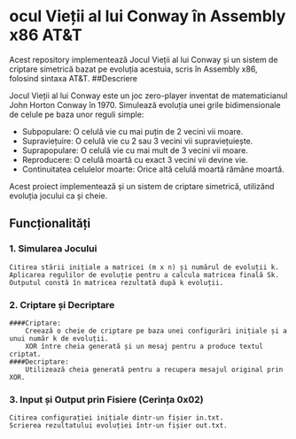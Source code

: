 # ocul Vieții al lui Conway în Assembly x86 AT&T

Acest repository implementează Jocul Vieții al lui Conway și un sistem de criptare simetrică bazat pe evoluția acestuia, scris în Assembly x86, folosind sintaxa AT&T.
##Descriere

Jocul Vieții al lui Conway este un joc zero-player inventat de matematicianul John Horton Conway în 1970. Simulează evoluția unei grile bidimensionale de celule pe baza unor reguli simple:

-    Subpopulare: O celulă vie cu mai puțin de 2 vecini vii moare.
-    Supraviețuire: O celulă vie cu 2 sau 3 vecini vii supraviețuiește.
-    Suprapopulare: O celulă vie cu mai mult de 3 vecini vii moare.
-    Reproducere: O celulă moartă cu exact 3 vecini vii devine vie.
-    Continuitatea celulelor moarte: Orice altă celulă moartă rămâne moartă.

Acest proiect implementează și un sistem de criptare simetrică, utilizând evoluția jocului ca și cheie.

## Funcționalități

### 1. Simularea Jocului 

    Citirea stării inițiale a matricei (m x n) și numărul de evoluții k.
    Aplicarea regulilor de evoluție pentru a calcula matricea finală Sk.
    Outputul constă în matricea rezultată după k evoluții.

### 2. Criptare și Decriptare 

    ####Criptare:
        Creează o cheie de criptare pe baza unei configurări inițiale și a unui număr k de evoluții.
        XOR între cheia generată și un mesaj pentru a produce textul criptat.
    ####Decriptare:
        Utilizează cheia generată pentru a recupera mesajul original prin XOR.

### 3. Input și Output prin Fisiere (Cerința 0x02)

    Citirea configurației inițiale dintr-un fișier in.txt.
    Scrierea rezultatului evoluției într-un fișier out.txt.
